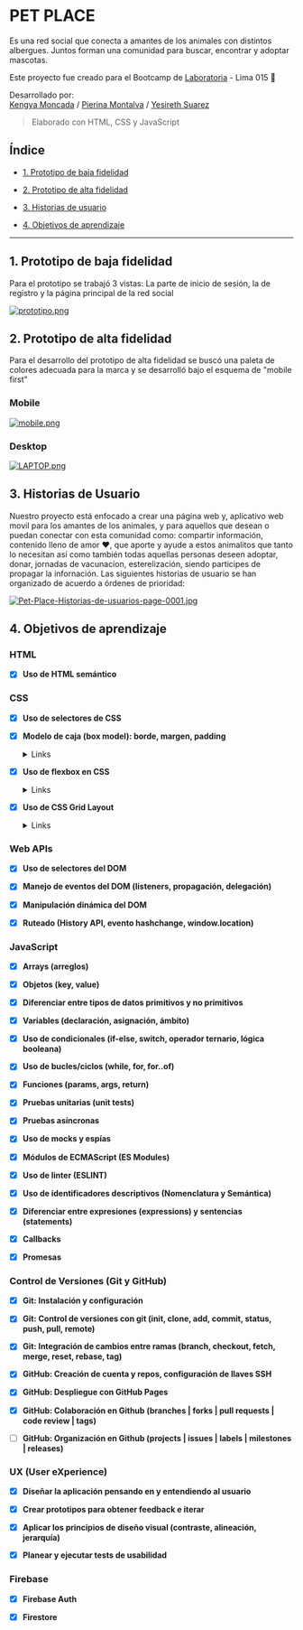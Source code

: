 # PET PLACE
Es una red social que conecta a amantes de los animales con distintos albergues. Juntos forman una comunidad para buscar, encontrar y adoptar mascotas.

Este proyecto fue creado para el Bootcamp de  <a  href="https://www.laboratoria.la">Laboratoria</a> - Lima 015 💛

Desarrollado por: <br>
[Kengya Moncada](https://github.com/makemile) /
[Pierina Montalva](https://github.com/pierinamont) /
[Yesireth Suarez](https://github.com/yesireth)

> Elaborado con HTML, CSS y JavaScript

## Índice

* [1. Prototipo de baja fidelidad](#1-prototipo-de-baja-fidelidad)

* [2. Prototipo de alta fidelidad](#2-prototipo-de-alta-fidelidad)

* [3. Historias de usuario](#3-historias-de-usuario)

* [4. Objetivos de aprendizaje](#5-objetivos-de-aprendizaje)

***

## 1. Prototipo de baja fidelidad
Para el prototipo se trabajó 3 vistas: La parte de inicio de sesión, la de registro y la página principal de la red social

[![prototipo.png](https://i.postimg.cc/dVvVCVr0/prototipo.png)](https://postimg.cc/kB1C39jr)

## 2. Prototipo de alta fidelidad
Para el desarrollo del prototipo de alta fidelidad se buscó una paleta de colores adecuada para la marca y se desarrolló bajo el esquema de "mobile first"
### Mobile
[![mobile.png](https://i.postimg.cc/CMB5Ttww/mobile.png)](https://postimg.cc/0rvP7V64)

### Desktop
[![LAPTOP.png](https://i.postimg.cc/FRDLWn52/LAPTOP.png)](https://postimg.cc/JDH0txhq)


## 3. Historias de Usuario

Nuestro proyecto está enfocado a  crear una página web y, aplicativo web movil para los amantes de los animales, y para aquellos que desean o puedan conectar con esta comunidad como: compartir información, contenido lleno de amor ♥, que aporte y ayude a estos animalitos que tanto lo necesitan así como también todas aquellas personas deseen adoptar, donar,  jornadas de vacunacíon, esterelización, siendo participes de propagar la infornación.
Las siguientes historias de usuario se han organizado de acuerdo a órdenes de prioridad:

[![Pet-Place-Historias-de-usuarios-page-0001.jpg](https://i.postimg.cc/7ZbfM84z/Pet-Place-Historias-de-usuarios-page-0001.jpg)](https://postimg.cc/PCsXT7Pf)

## 4. Objetivos de aprendizaje

### HTML

- [x] **Uso de HTML semántico**

### CSS

- [x] **Uso de selectores de CSS**


- [x] **Modelo de caja (box model): borde, margen, padding**

  <details><summary>Links</summary><p>

- [x] **Uso de flexbox en CSS**

  <details><summary>Links</summary><p>

- [x] **Uso de CSS Grid Layout**

  <details><summary>Links</summary><p>


### Web APIs

- [x] **Uso de selectores del DOM**

- [x] **Manejo de eventos del DOM (listeners, propagación, delegación)**

- [x] **Manipulación dinámica del DOM**

- [x] **Ruteado (History API, evento hashchange, window.location)**

### JavaScript

- [x] **Arrays (arreglos)**

- [x] **Objetos (key, value)**

- [x] **Diferenciar entre tipos de datos primitivos y no primitivos**

- [x] **Variables (declaración, asignación, ámbito)**

- [x] **Uso de condicionales (if-else, switch, operador ternario, lógica booleana)**

- [x] **Uso de bucles/ciclos (while, for, for..of)**

- [x] **Funciones (params, args, return)**

- [x] **Pruebas unitarias (unit tests)**

- [x] **Pruebas asíncronas**

- [x] **Uso de mocks y espías**

- [x] **Módulos de ECMAScript (ES Modules)**

- [x] **Uso de linter (ESLINT)**

- [x] **Uso de identificadores descriptivos (Nomenclatura y Semántica)**

- [x] **Diferenciar entre expresiones (expressions) y sentencias (statements)**

- [x] **Callbacks**

- [x] **Promesas**

### Control de Versiones (Git y GitHub)

- [x] **Git: Instalación y configuración**

- [x] **Git: Control de versiones con git (init, clone, add, commit, status, push, pull, remote)**

- [x] **Git: Integración de cambios entre ramas (branch, checkout, fetch, merge, reset, rebase, tag)**

- [x] **GitHub: Creación de cuenta y repos, configuración de llaves SSH**

- [x] **GitHub: Despliegue con GitHub Pages**

- [x] **GitHub: Colaboración en Github (branches | forks | pull requests | code review | tags)**

- [ ] **GitHub: Organización en Github (projects | issues | labels | milestones | releases)**

### UX (User eXperience)

- [x] **Diseñar la aplicación pensando en y entendiendo al usuario**

- [x] **Crear prototipos para obtener feedback e iterar**

- [x] **Aplicar los principios de diseño visual (contraste, alineación, jerarquía)**

- [x] **Planear y ejecutar tests de usabilidad**

### Firebase
    
- [x] **Firebase Auth**

- [x] **Firestore**

